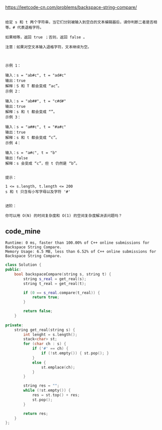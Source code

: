 
https://leetcode-cn.com/problems/backspace-string-compare/

##
> 
    给定 s 和 t 两个字符串，当它们分别被输入到空白的文本编辑器后，请你判断二者是否相等。# 代表退格字符。
    
    如果相等，返回 true ；否则，返回 false 。
    
    注意：如果对空文本输入退格字符，文本继续为空。
    
     
    
    示例 1：
    
    输入：s = "ab#c", t = "ad#c"
    输出：true
    解释：S 和 T 都会变成 “ac”。
    示例 2：
    
    输入：s = "ab##", t = "c#d#"
    输出：true
    解释：s 和 t 都会变成 “”。
    示例 3：
    
    输入：s = "a##c", t = "#a#c"
    输出：true
    解释：s 和 t 都会变成 “c”。
    示例 4：
    
    输入：s = "a#c", t = "b"
    输出：false
    解释：s 会变成 “c”，但 t 仍然是 “b”。
     
    
    提示：
    
    1 <= s.length, t.length <= 200
    s 和 t 只含有小写字母以及字符 '#'
     
    
    进阶：
    
    你可以用 O(N) 的时间复杂度和 O(1) 的空间复杂度解决该问题吗？

## code_mine 

```
Runtime: 0 ms, faster than 100.00% of C++ online submissions for Backspace String Compare.
Memory Usage: 6.5 MB, less than 6.52% of C++ online submissions for Backspace String Compare.
```

```cpp
class Solution {
public:
    bool backspaceCompare(string s, string t) {
        string s_real = get_real(s);
        string t_real = get_real(t);

        if (0 == s_real.compare(t_real)) {
            return true;
        }

        return false;
    }
    
private:
    string get_real(string s) {
        int lenght = s.length();
        stack<char> st;
        for (char ch : s) {
            if ('#' == ch) {
                if (!st.empty()) { st.pop(); }
            }
            else {
                st.emplace(ch);
            }
        }

        string res = "";
        while (!st.empty()) {
            res = st.top() + res;
            st.pop();
        }

        return res;
    }
};
```